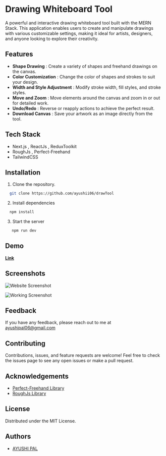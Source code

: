 
# Drawing Whiteboard Tool

A powerful and interactive drawing whiteboard tool built with the MERN Stack. This application enables users to create and manipulate drawings with various customizable settings, making it ideal for artists, designers, and anyone looking to explore their creativity.




## Features

- **Shape Drawing** : Create a variety of shapes and freehand drawings on the canvas.
- **Color Customization** : Change the color of shapes and strokes to suit your design.
- **Width and Style Adjustment** : Modify stroke width, fill styles, and stroke styles.
- **Move and Zoom** : Move elements around the canvas and zoom in or out for detailed work.
- **Undo/Redo** : Reverse or reapply actions to achieve the perfect result.
- **Download Canvas** : Save your artwork as an image directly from the tool.

## Tech Stack

- Next.js , ReactJs , ReduxToolkit
- RoughJs , Perfect-Freehand 
- TailwindCSS



## Installation

1. Clone the repository.


```bash
  git clone https://github.com/ayushii06/drawTool
```
2. Install dependencies

```bash
  npm install
  ```

3. Start the server

```bash
   npm run dev
   ```

## Demo

**[Link](https://draw-tool-seven.vercel.app/)**

## Screenshots

![Website Screenshot](https://i.ibb.co/Pr0bHLq/Screenshot-2024-11-10-171558.png)

![Working Screenshot](https://i.ibb.co/kmSgCmx/Screenshot-2024-11-10-172804.png)


## Feedback

If you have any feedback, please reach out to me at ayushipal06@gmail.com


## Contributing

Contributions, issues, and feature requests are welcome! Feel free to check the issues page to see any open issues or make a pull request.

## Acknowledgements

 - [Perfect-Freehand Library](https://github.com/steveruizok/perfect-freehand)
 - [RoughJs Library](https://github.com/rough-stuff/rough)
## License

Distributed under the MIT License.

## Authors

- [AYUSHI PAL](https://www.github.com/ayushii06)

